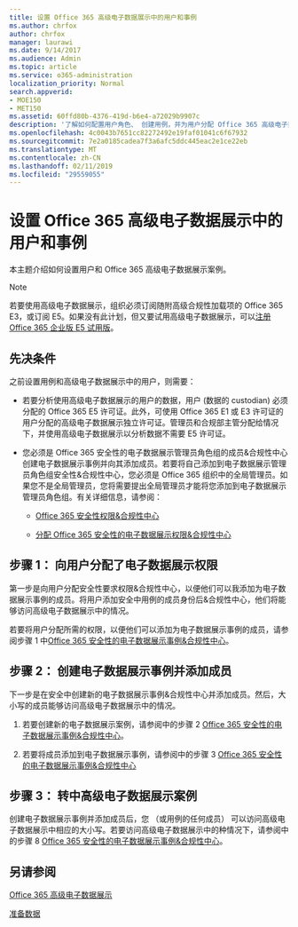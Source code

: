 ```yaml
---
title: 设置 Office 365 高级电子数据展示中的用户和事例
ms.author: chrfox
author: chrfox
manager: laurawi
ms.date: 9/14/2017
ms.audience: Admin
ms.topic: article
ms.service: o365-administration
localization_priority: Normal
search.appverid:
- MOE150
- MET150
ms.assetid: 60ffd80b-4376-419d-b6e4-a72029b9907c
description: '了解如何配置用户角色、 创建用例，并为用户分配 Office 365 高级电子数据展示中的情况下。  '
ms.openlocfilehash: 4c0043b7651cc82272492e19faf01041c6f67932
ms.sourcegitcommit: 7e2a0185cadea7f3a6afc5ddc445eac2e1ce22eb
ms.translationtype: MT
ms.contentlocale: zh-CN
ms.lasthandoff: 02/11/2019
ms.locfileid: "29559055"
---
```

# <a name="set-up-users-and-cases-in-office-365-advanced-ediscovery"></a>设置 Office 365 高级电子数据展示中的用户和事例

本主题介绍如何设置用户和 Office 365 高级电子数据展示案例。
  
> [!NOTE]
> 若要使用高级电子数据展示，组织必须订阅随附高级合规性加载项的 Office 365 E3，或订阅 E5。如果没有此计划，但又要试用高级电子数据展示，可以[注册 Office 365 企业版 E5 试用版](https://go.microsoft.com/fwlink/p/?LinkID=698279)。 
  
## <a name="prerequisites"></a>先决条件

之前设置用例和高级电子数据展示中的用户，则需要：
  
- 若要分析使用高级电子数据展示的用户的数据，用户 (数据的 custodian) 必须分配的 Office 365 E5 许可证。此外，可使用 Office 365 E1 或 E3 许可证的用户分配的高级电子数据展示独立许可证。管理员和合规部主管分配给情况下，并使用高级电子数据展示以分析数据不需要 E5 许可证。 
    
- 您必须是 Office 365 安全性的电子数据展示管理员角色组的成员&amp;合规性中心创建电子数据展示事例并向其添加成员。若要将自己添加到电子数据展示管理员角色组安全性&amp;合规性中心，您必须是 Office 365 组织中的全局管理员。如果您不是全局管理员，您将需要提出全局管理员才能将您添加到电子数据展示管理员角色组。有关详细信息，请参阅：
    
  - [Office 365 安全性权限&amp;合规性中心](permissions-in-the-security-and-compliance-center.md)
    
  - [分配 Office 365 安全性的电子数据展示权限&amp;合规性中心](assign-ediscovery-permissions.md)
    
## <a name="step-1-assign-users-ediscovery-permissions"></a>步骤 1： 向用户分配了电子数据展示权限

第一步是向用户分配安全性要求权限&amp;合规性中心，以便他们可以我添加为电子数据展示事例的成员。将用户添加安全中用例的成员身份后&amp;合规性中心，他们将能够访问高级电子数据展示中的情况。
  
若要将用户分配所需的权限，以便他们可以添加为电子数据展示事例的成员，请参阅步骤 1 中[Office 365 安全性的电子数据展示事例&amp;合规性中心](ediscovery-cases.md#step-1-assign-ediscovery-permissions-to-potential-case-members)。
  
## <a name="step-2-create-an-ediscovery-case-and-add-members"></a>步骤 2： 创建电子数据展示事例并添加成员

下一步是在安全中创建新的电子数据展示事例&amp;合规性中心并添加成员。然后，大小写的成员能够访问高级电子数据展示中的情况。
  
1. 若要创建新的电子数据展示案例，请参阅中的步骤 2 [Office 365 安全性的电子数据展示事例&amp;合规性中心](ediscovery-cases.md#step-2-create-a-new-case)。
    
2. 若要将成员添加到电子数据展示事例，请参阅中的步骤 3 [Office 365 安全性的电子数据展示事例&amp;合规性中心](ediscovery-cases.md#step-3-add-members-to-a-case)
    
## <a name="step-3-go-a-case-in-advanced-ediscovery"></a>步骤 3： 转中高级电子数据展示案例

创建电子数据展示事例并添加成员后，您 （或用例的任何成员） 可以访问高级电子数据展示中相应的大小写。若要访问高级电子数据展示中的种情况下，请参阅中的步骤 8 [Office 365 安全性的电子数据展示事例&amp;合规性中心](ediscovery-cases.md#step-8-go-to-the-case-in-advanced-ediscovery)。
  
## <a name="see-also"></a>另请参阅

[Office 365 高级电子数据展示](office-365-advanced-ediscovery.md)
  
[准备数据](prepare-data-for-advanced-ediscovery.md)
 